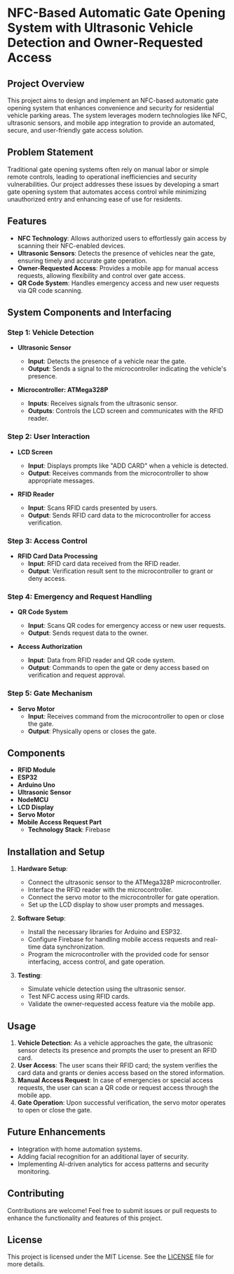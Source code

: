 # NFC-Based Automatic Gate Opening System with Ultrasonic Vehicle Detection and Owner-Requested Access

## Project Overview

This project aims to design and implement an NFC-based automatic gate opening system that enhances convenience and security for residential vehicle parking areas. The system leverages modern technologies like NFC, ultrasonic sensors, and mobile app integration to provide an automated, secure, and user-friendly gate access solution.

## Problem Statement

Traditional gate opening systems often rely on manual labor or simple remote controls, leading to operational inefficiencies and security vulnerabilities. Our project addresses these issues by developing a smart gate opening system that automates access control while minimizing unauthorized entry and enhancing ease of use for residents.

## Features

- **NFC Technology**: Allows authorized users to effortlessly gain access by scanning their NFC-enabled devices.
- **Ultrasonic Sensors**: Detects the presence of vehicles near the gate, ensuring timely and accurate gate operation.
- **Owner-Requested Access**: Provides a mobile app for manual access requests, allowing flexibility and control over gate access.
- **QR Code System**: Handles emergency access and new user requests via QR code scanning.

## System Components and Interfacing

### Step 1: Vehicle Detection

- **Ultrasonic Sensor**
  - **Input**: Detects the presence of a vehicle near the gate.
  - **Output**: Sends a signal to the microcontroller indicating the vehicle's presence.

- **Microcontroller: ATMega328P**
  - **Inputs**: Receives signals from the ultrasonic sensor.
  - **Outputs**: Controls the LCD screen and communicates with the RFID reader.

### Step 2: User Interaction

- **LCD Screen**
  - **Input**: Displays prompts like "ADD CARD" when a vehicle is detected.
  - **Output**: Receives commands from the microcontroller to show appropriate messages.

- **RFID Reader**
  - **Input**: Scans RFID cards presented by users.
  - **Output**: Sends RFID card data to the microcontroller for access verification.

### Step 3: Access Control

- **RFID Card Data Processing**
  - **Input**: RFID card data received from the RFID reader.
  - **Output**: Verification result sent to the microcontroller to grant or deny access.

### Step 4: Emergency and Request Handling

- **QR Code System**
  - **Input**: Scans QR codes for emergency access or new user requests.
  - **Output**: Sends request data to the owner.

- **Access Authorization**
  - **Input**: Data from RFID reader and QR code system.
  - **Output**: Commands to open the gate or deny access based on verification and request approval.

### Step 5: Gate Mechanism

- **Servo Motor**
  - **Input**: Receives command from the microcontroller to open or close the gate.
  - **Output**: Physically opens or closes the gate.

## Components

- **RFID Module**
- **ESP32**
- **Arduino Uno**
- **Ultrasonic Sensor**
- **NodeMCU**
- **LCD Display**
- **Servo Motor**
- **Mobile Access Request Part**
  - **Technology Stack**: Firebase

## Installation and Setup

1. **Hardware Setup**:
   - Connect the ultrasonic sensor to the ATMega328P microcontroller.
   - Interface the RFID reader with the microcontroller.
   - Connect the servo motor to the microcontroller for gate operation.
   - Set up the LCD display to show user prompts and messages.

2. **Software Setup**:
   - Install the necessary libraries for Arduino and ESP32.
   - Configure Firebase for handling mobile access requests and real-time data synchronization.
   - Program the microcontroller with the provided code for sensor interfacing, access control, and gate operation.

3. **Testing**:
   - Simulate vehicle detection using the ultrasonic sensor.
   - Test NFC access using RFID cards.
   - Validate the owner-requested access feature via the mobile app.

## Usage

1. **Vehicle Detection**: As a vehicle approaches the gate, the ultrasonic sensor detects its presence and prompts the user to present an RFID card.
2. **User Access**: The user scans their RFID card; the system verifies the card data and grants or denies access based on the stored information.
3. **Manual Access Request**: In case of emergencies or special access requests, the user can scan a QR code or request access through the mobile app.
4. **Gate Operation**: Upon successful verification, the servo motor operates to open or close the gate.

## Future Enhancements

- Integration with home automation systems.
- Adding facial recognition for an additional layer of security.
- Implementing AI-driven analytics for access patterns and security monitoring.

## Contributing

Contributions are welcome! Feel free to submit issues or pull requests to enhance the functionality and features of this project.

## License

This project is licensed under the MIT License. See the [LICENSE](LICENSE) file for more details.
